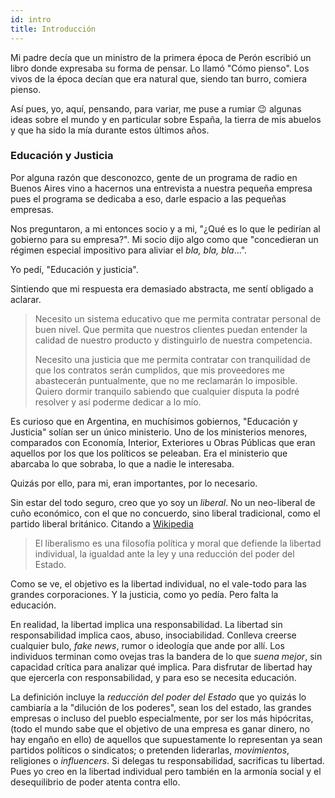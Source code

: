 ```yaml
---
id: intro
title: Introducción
---
```


Mi padre decía que un ministro de la primera época de Perón escribió un libro donde expresaba su forma de pensar. Lo llamó "Cómo pienso". Los vivos de la época decían que era natural que, siendo tan burro, comiera pienso.

Así pues, yo, aquí, pensando, para variar, me puse a rumiar :wink: algunas ideas sobre el mundo y en particular sobre España, la tierra de mis abuelos y que ha sido la mía durante estos últimos años.

### Educación y Justicia

Por alguna razón que desconozco, gente de un programa de radio en Buenos Aires vino a hacernos una entrevista a nuestra pequeña empresa pues el programa se dedicaba a eso, darle espacio a las pequeñas empresas.

Nos preguntaron, a mi entonces socio y a mi, "¿Qué es lo que le pedirían al gobierno para su empresa?". Mi socio dijo algo como que "concedieran un régimen especial impositivo para aliviar el _bla, bla, bla_...".

Yo pedí, "Educación y justicia".

Sintiendo que mi respuesta era demasiado abstracta, me sentí obligado a aclarar.

> Necesito un sistema educativo que me permita contratar personal de buen nivel. Que permita que nuestros clientes puedan entender la calidad de nuestro producto y distinguirlo de nuestra competencia.
>
> Necesito una justicia que me permita contratar con tranquilidad de que los contratos serán cumplidos, que mis proveedores me abastecerán puntualmente, que no me reclamarán lo imposible. Quiero dormir tranquilo sabiendo que cualquier disputa la podré resolver y así poderme dedicar a lo mío.

Es curioso que en Argentina, en muchísimos gobiernos, "Educación y Justicia" solían ser un único ministerio. Uno de los ministerios menores, comparados con Economía, Interior, Exteriores u Obras Públicas que eran aquellos por los que los políticos se peleaban. Era el ministerio que abarcaba lo que sobraba, lo que a nadie le interesaba.

Quizás por ello, para mi, eran importantes, por lo necesario.

Sin estar del todo seguro, creo que yo soy un _liberal_. No un neo-liberal de cuño económico, con el que no concuerdo, sino liberal tradicional, como el partido liberal británico. Citando a [Wikipedia](https://es.wikipedia.org/wiki/Liberalismo)

> El liberalismo es una filosofía política y moral que defiende la libertad individual, la igualdad ante la ley y una reducción del poder del Estado.

Como se ve, el objetivo es la libertad individual, no el vale-todo para las grandes corporaciones. Y la justicia, como yo pedía. Pero falta la educación.

En realidad, la libertad implica una responsabilidad. La libertad sin responsabilidad implica caos, abuso, insociabilidad. Conlleva creerse cualquier bulo, _fake news_, rumor o ideología que ande por allí. Los individuos terminan como ovejas tras la bandera de lo que _suena mejor_, sin capacidad crítica para analizar qué implica. Para disfrutar de libertad hay que ejercerla con responsabilidad, y para eso se necesita educación.

La definición incluye la _reducción del poder del Estado_ que yo quizás lo cambiaría a la "dilución de los poderes", sean los del estado, las grandes empresas o incluso del pueblo especialmente, por ser los más hipócritas, (todo el mundo sabe que el objetivo de una empresa es ganar dinero, no hay engaño en ello) de aquellos que supuestamente lo representan ya sean partidos políticos o sindicatos; o pretenden liderarlas, _movimientos_, religiones o _influencers_. Si delegas tu responsabilidad, sacrificas tu libertad. Pues yo creo en la libertad individual pero también en la armonía social y el desequilibrio de poder atenta contra ello.
